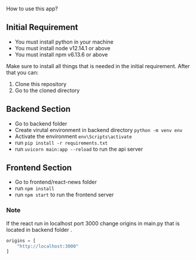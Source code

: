 How to use this app?

## Initial Requirement
- You must install python in your machine
- You must install node v12.14.1 or above
- You must install npm v6.13.6 or above

Make sure to install all things that is needed in the initial requirement. After that you can:

1. Clone this repository
2. Go to the cloned directory

## Backend Section
- Go to backend folder
- Create virutal environment in backend directory `python -m venv env`
- Activate the environment `env\Scripts\activate`
- run `pip install -r requirements.txt`
- run `uvicorn main:app --reload` to run the api server

## Frontend Section
- Go to frontend/react-news folder
- run `npm install`
- run `npm start` to run the frontend server

### Note
If the react run in localhost port 3000 change origins in main.py that is located in backend folder .

```python
origins = [
    "http://localhost:3000"
]
```


